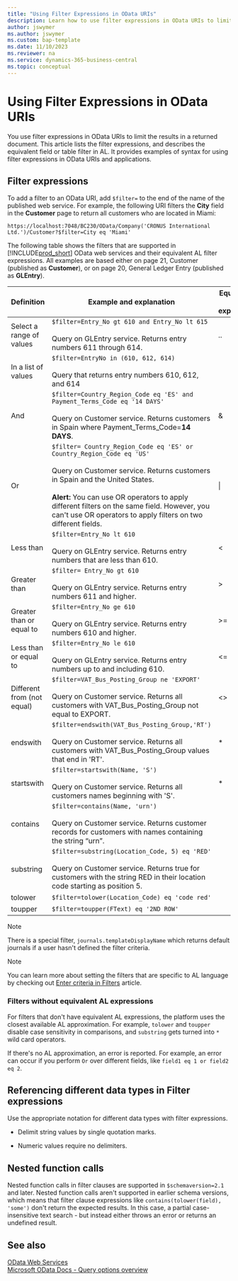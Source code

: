 ```yaml
---
title: "Using Filter Expressions in OData URIs"
description: Learn how to use filter expressions in OData URIs to limit the results returned in a document.
author: jswymer
ms.author: jswymer
ms.custom: bap-template
ms.date: 11/10/2023
ms.reviewer: na
ms.service: dynamics-365-business-central
ms.topic: conceptual
---
```

# Using Filter Expressions in OData URIs

You use filter expressions in OData URIs to limit the results in a returned document. This article lists the filter expressions, and describes the equivalent field or table filter in AL. It provides examples of syntax for using filter expressions in OData URIs and applications.  

## Filter expressions  

 To add a filter to an OData URI, add `$filter=` to the end of the name of the published web service. For example, the following URI filters the **City** field in the **Customer** page to return all customers who are located in Miami:  

```  
https://localhost:7048/BC230/OData/Company('CRONUS International Ltd.')/Customer?$filter=City eq 'Miami'  
```  

The following table shows the filters that are supported in [!INCLUDE[prod_short](../developer/includes/prod_short.md)] OData web services and their equivalent AL filter expressions. All examples are based either on page 21, Customer \(published as **Customer**\), or on page 20, General Ledger Entry \(published as **GLEntry**\).  

|Definition|Example and explanation|Equivalent AL expression|  
|----------------|-----------------------------|---------------------------------|  
|Select a range of values|`$filter=Entry_No gt 610 and Entry_No lt 615`<br /><br /> Query on GLEntry service. Returns entry numbers 611 through 614.|..|
|In a list of values|`$filter=EntryNo in (610, 612, 614)`<br /><br /> Query that returns entry numbers 610, 612, and 614||  
|And|`$filter=Country_Region_Code eq 'ES' and Payment_Terms_Code eq '14 DAYS'`<br /><br /> Query on Customer service. Returns customers in Spain where Payment\_Terms\_Code=**14 DAYS**.|&|  
|Or|`$filter= Country_Region_Code eq 'ES' or Country_Region_Code eq 'US'`<br /><br /> Query on Customer service. Returns customers in Spain and the United States.<br /><br /> **Alert:** You can use OR operators to apply different filters on the same field. However, you can't use OR operators to apply filters on two different fields.|&#124;|  
|Less than|`$filter=Entry_No lt 610`<br /><br /> Query on GLEntry service. Returns entry numbers that are less than 610.|\<|  
|Greater than|`$filter= Entry_No gt 610`<br /><br /> Query on GLEntry service. Returns entry numbers 611 and higher.|>|  
|Greater than or equal to|`$filter=Entry_No ge 610`<br /><br /> Query on GLEntry service. Returns entry numbers 610 and higher.|>=|  
|Less than or equal to|`$filter=Entry_No le 610`<br /><br /> Query on GLEntry service. Returns entry numbers up to and including 610.|\<=|  
|Different from \(not equal\)|`$filter=VAT_Bus_Posting_Group ne 'EXPORT'`<br /><br /> Query on Customer service. Returns all customers with VAT\_Bus\_Posting\_Group not equal to EXPORT.|\<>|  
|endswith|`$filter=endswith(VAT_Bus_Posting_Group,'RT')`<br /><br /> Query on Customer service. Returns all customers with VAT\_Bus\_Posting\_Group values that end in 'RT'.|\*|  
|startswith|`$filter=startswith(Name, 'S')`<br /><br /> Query on Customer service. Returns all customers names beginning with 'S'.|\*|  
|contains|`$filter=contains(Name, 'urn')`<br /><br /> Query on Customer service. Returns customer records for customers with names containing the string “urn”.||  
|substring|`$filter=substring(Location_Code, 5) eq 'RED'`<br /><br /> Query on Customer service. Returns true for customers with the string RED in their location code starting as position 5.||  
|tolower|`$filter=tolower(Location_Code) eq 'code red'`||  
|toupper|`$filter=toupper(FText) eq '2ND ROW'`||  

<!--
|indexof|`$filter=indexof(Location_Code, 'BLUE') eq 0`<br /><br /> Query on Customer service. Returns customer records for customers having a location code beginning with the string BLUE.||
|replace|`$filter=replace(City, 'Miami', 'Tampa') eq 'CODERED'`||
|concat|`$filter=concat(concat(FText, ', '), FCode) eq '2nd row, CODE RED'`||  
|round|`$filter=round(FDecimal) eq 1`||  
|floor|`$filter=floor(FDecimal) eq 0`||  
|ceiling|`$filter=ceiling(FDecimal) eq 1`|| 
|trim|`$filter=trim(FCode) eq 'CODE RED'`||       -->

>[!Note]
> There is a special filter, `journals.templateDisplayName` which returns default journals if a user hasn't defined the filter criteria.

> [!NOTE]  
> You can learn more about setting the filters that are specific to AL language by checking out [Enter criteria in Filters](../developer/devenv-entering-criteria-in-filters.md) article.

### Filters without equivalent AL expressions

For filters that don't have equivalent AL expressions, the platform uses the closest available AL approximation. For example, `tolower` and `toupper` disable case sensitivity in comparisons, and `substring` gets turned into `*` wild card operators.

If there's no AL approximation, an error is reported. For example, an error can occur if you perform `Or` over different fields, like `field1 eq 1 or field2 eq 2`.

## Referencing different data types in Filter expressions

Use the appropriate notation for different data types with filter expressions.  

- Delimit string values by single quotation marks.  

- Numeric values require no delimiters.

## Nested function calls

Nested function calls in filter clauses are supported in `$schemaversion=2.1` and later. Nested function calls aren't supported in earlier schema versions, which means that filter clause expressions like `contains(tolower(field), 'some')` don't return the expected results. In this case, a partial case-insensitive text search - but instead either throws an error or returns an undefined result.

## See also

[OData Web Services](OData-Web-Services.md)  
[Microsoft OData Docs - Query options overview](/odata/concepts/queryoptions-overview)  
